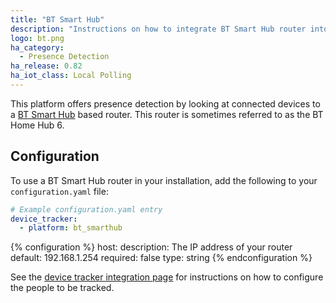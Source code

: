 ```yaml
---
title: "BT Smart Hub"
description: "Instructions on how to integrate BT Smart Hub router into Home Assistant."
logo: bt.png
ha_category:
  - Presence Detection
ha_release: 0.82
ha_iot_class: Local Polling
---
```


This platform offers presence detection by looking at connected devices to a [BT Smart Hub](https://en.wikipedia.org/wiki/BT_Smart_Hub) based router.
This router is sometimes referred to as the BT Home Hub 6.

## Configuration

To use a BT Smart Hub router in your installation, add the following to your `configuration.yaml` file:

```yaml
# Example configuration.yaml entry
device_tracker:
  - platform: bt_smarthub
```

{% configuration %}
host:
  description: The IP address of your router
  default: 192.168.1.254
  required: false
  type: string
{% endconfiguration %}

See the [device tracker integration page](/components/device_tracker/) for instructions on how to configure the people to be tracked.
